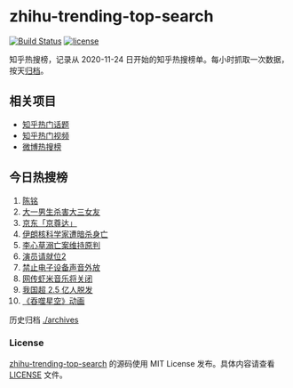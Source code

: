 # zhihu-trending-top-search

[![Build Status](https://github.com/justjavac/zhihu-trending-top-search/workflows/ci/badge.svg?branch=main)](https://github.com/justjavac/zhihu-trending-top-search/actions)
[![license](https://img.shields.io/github/license/justjavac/zhihu-trending-top-search)](https://github.com/justjavac/zhihu-trending-top-search/blob/main/LICENSE)

知乎热搜榜，记录从 2020-11-24 日开始的知乎热搜榜单。每小时抓取一次数据，按天[归档](./archives)。

## 相关项目

- [知乎热门话题](https://github.com/justjavac/zhihu-trending-hot-questions)
- [知乎热门视频](https://github.com/justjavac/zhihu-trending-hot-video)
- [微博热搜榜](https://github.com/justjavac/weibo-trending-hot-search)

## 今日热搜榜

<!-- BEGIN -->
<!-- 最后更新时间 Tue Dec 01 2020 10:04:34 GMT+0800 (CST) -->
1. [陈铭](https://www.zhihu.com/search?q=陈铭)
1. [大一男生杀害大三女友](https://www.zhihu.com/search?q=锦江学院)
1. [京东「京尊达」](https://www.zhihu.com/search?q=京尊达)
1. [伊朗核科学家遭暗杀身亡](https://www.zhihu.com/search?q=伊朗核科学家)
1. [李心草溺亡案维持原判](https://www.zhihu.com/search?q=李心草)
1. [演员请就位2](https://www.zhihu.com/search?q=演员请就位2)
1. [禁止电子设备声音外放](https://www.zhihu.com/search?q=上海地铁)
1. [网传虾米音乐将关闭](https://www.zhihu.com/search?q=虾米音乐)
1. [我国超 2.5 亿人脱发](https://www.zhihu.com/search?q=脱发)
1. [《吞噬星空》动画](https://www.zhihu.com/search?q=吞噬星空)
<!-- END -->

历史归档 [./archives](./archives)

### License

[zhihu-trending-top-search](https://github.com/justjavac/zhihu-trending-top-search) 的源码使用 MIT License 发布。具体内容请查看 [LICENSE](./LICENSE) 文件。
